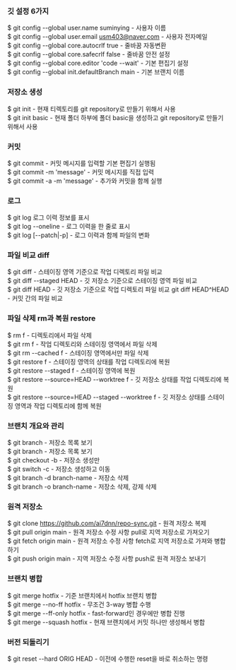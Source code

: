 ### 깃 설정 6가지
$ git config --global user.name suminying - 사용자 이름 <br>
$ git config --global user.email usm403@naver.com - 사용자 전자메일 <br>
$ git config --global core.autocrlf true - 줄바꿈 자동변환 <br>
$ git config --global core.safecrlf false - 줄바꿈 안전 설정 <br>
$ git config --global core.editor 'code --wait' - 기본 편집기 설정 <br>
$ git config --global init.defaultBranch main - 기본 브랜치 이름 <br>

### 저장소 생성
$ git init - 현재 티렉토리를 git repository로 만들기 위해서 사용<br>
$ git init basic - 현재 폴더 하부에 폴더 basic을 생성하고 git repository로 만들기 위해서 사용<br>

### 커밋
$ git commit - 커밋 메시지를 입력할 기본 편집기 실행됨<br>
$ git commit -m 'message' - 커밋 메시지를 직접 입력<br>
$ git commit -a -m 'message' - 추가와 커밋을 함께 실행<br>

### 로그
$ git log 로그 이력 정보를 표시<br>
$ git log --oneline - 로그 이력을 한 줄로 표시<br>
$ git log [--patch|-p] - 로그 이력과 함께 파일의 변화<br>

### 파일 비교 diff
$ git diff - 스테이징 영역 기준으로 작업 디렉토리 파일 비교<br>
$ git diff --staged HEAD - 깃 저장소 기준으로 스테이징 영역 파일 비교<br>
$ git diff HEAD - 깃 저장소 기준으로 작업 디렉토리 파일 비교 git diff HEAD^HEAD - 커밋 간의 파일 비교<br>

### 파일 삭제 rm과 복원 restore
$ rm f - 디렉토리에서 파일 삭제<br>
$ git rm f - 작업 디렉토리와 스테이징 영역에서 파일 삭제<br>
$ git rm --cached f - 스테이징 영역에서만 파일 삭제<br>
$ git restore f - 스테이징 영역의 상태를 작업 디렉토리에 복원<br>
$ git restore --staged f - 스테이징 영역에 복원<br>
$ git restore --source=HEAD --worktree f - 깃 저장소 상태를 작업 디렉토리에 복원<br>
$ git restore --source=HEAD --staged --worktree f - 깃 저장소 상태를 스테이징 영역과 작업 디렉토리에 함께 복원<br>

### 브랜치 개요와 관리
$ git branch - 저장소 목록 보기<br>
$ git branch - 저장소 목록 보기<br>
$ git checkout -b - 저장소 생성만<br>
$ git switch -c - 저장소 생성하고 이동<br>
$ git branch -d branch-name - 저장소 삭제<br>
$ git branch -o branch-name - 저장소 삭제, 강제 삭제<br>

### 원격 저장소
$ git clone https://github.com/ai7dnn/repo-sync.git - 원격 저장소 복제<br>
$ git pull origin main - 원격 저장소 수정 사항 pull로 지역 저장소로 가져오기<br>
$ git fetch origin main - 원격 저장소 수정 사항 fetch로 지역 저장소로 가져와 병합하기<br>
$ git push origin main - 지역 저장소 수정 사항 push로 원격 저장소 보내기<br>

### 브랜치 병합
$ git merge hotfix - 기준 브랜치에서 hotfix 브랜치 병합<br>
$ git merge --no-ff hotfix - 무조건 3-way 병합 수행<br>
$ git merge --ff-only hotfix - fast-forward인 경우에만 병합 진행<br>
$ git merge --squash hotfix - 현재 브랜치에서 커밋 하나만 생성해서 병합<br>

### 버전 되돌리기
$ git reset --hard ORIG HEAD - 이전에 수행한 reset을 바로 취소하는 명령<p>
